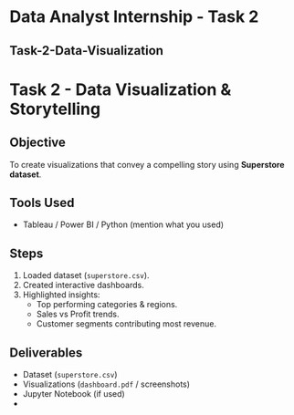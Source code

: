 # Data Analyst Internship - Task 2

## Task-2-Data-Visualization

# Task 2 - Data Visualization & Storytelling

## Objective
To create visualizations that convey a compelling story using **Superstore dataset**.

## Tools Used
- Tableau / Power BI / Python (mention what you used)

## Steps
1. Loaded dataset (`superstore.csv`).
2. Created interactive dashboards.
3. Highlighted insights:
   - Top performing categories & regions.
   - Sales vs Profit trends.
   - Customer segments contributing most revenue.

## Deliverables
- Dataset (`superstore.csv`)
- Visualizations (`dashboard.pdf` / screenshots)
- Jupyter Notebook (if used)
-
